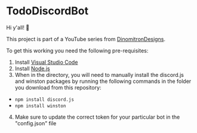 # TodoDiscordBot

Hi y'all! 👋

This project is part of a YouTube series from [DinomitronDesigns](https://www.youtube.com/channel/UCkQRJj2RoWcqSNhSTr-2HjQ).

To get this working you need the following pre-requisites:

1. Install [Visual Studio Code](https://code.visualstudio.com/)
2. Install [Node.js](https://nodejs.org/en/download/)
3. When in the directory, you will need to manually install the discord.js and winston packages by running the following commands in the folder you download from this repository:
- `npm install discord.js`
- `npm install winston`
4. Make sure to update the correct token for your particular bot in the "config.json" file
